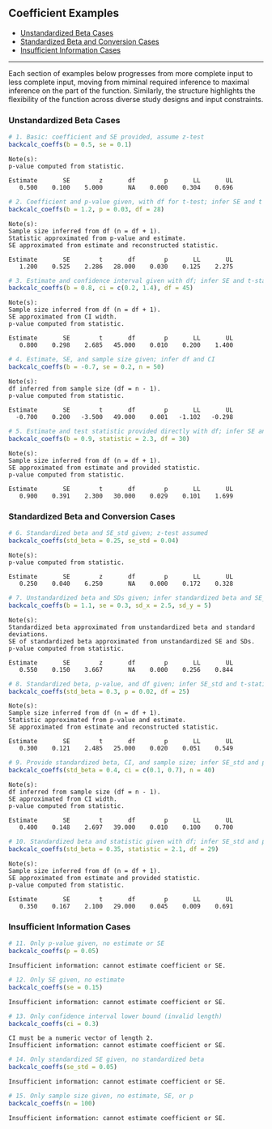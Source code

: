 ## Coefficient Examples

- [Unstandardized Beta Cases](#unstandardized-beta-cases)
- [Standardized Beta and Conversion
  Cases](#standardized-beta-and-conversion-cases)
- [Insufficient Information Cases](#insufficient-information-cases)

------------------------------------------------------------------------

Each section of examples below progresses from more complete input to
less complete input, moving from miminal required inference to maximal
inference on the part of the function. Similarly, the structure
highlights the flexibility of the function across diverse study designs
and input constraints.

### Unstandardized Beta Cases

``` r
# 1. Basic: coefficient and SE provided, assume z-test
backcalc_coeffs(b = 0.5, se = 0.1)
```

    Note(s):
    p-value computed from statistic.

    Estimate       SE        z       df        p       LL       UL 
       0.500    0.100    5.000       NA    0.000    0.304    0.696 

``` r
# 2. Coefficient and p-value given, with df for t-test; infer SE and t
backcalc_coeffs(b = 1.2, p = 0.03, df = 28)
```

    Note(s):
    Sample size inferred from df (n = df + 1).
    Statistic approximated from p-value and estimate.
    SE approximated from estimate and reconstructed statistic.

    Estimate       SE        t       df        p       LL       UL 
       1.200    0.525    2.286   28.000    0.030    0.125    2.275 

``` r
# 3. Estimate and confidence interval given with df; infer SE and t-statistic
backcalc_coeffs(b = 0.8, ci = c(0.2, 1.4), df = 45)
```

    Note(s):
    Sample size inferred from df (n = df + 1).
    SE approximated from CI width.
    p-value computed from statistic.

    Estimate       SE        t       df        p       LL       UL 
       0.800    0.298    2.685   45.000    0.010    0.200    1.400 

``` r
# 4. Estimate, SE, and sample size given; infer df and CI
backcalc_coeffs(b = -0.7, se = 0.2, n = 50)
```

    Note(s):
    df inferred from sample size (df = n - 1).
    p-value computed from statistic.

    Estimate       SE        t       df        p       LL       UL 
      -0.700    0.200   -3.500   49.000    0.001   -1.102   -0.298 

``` r
# 5. Estimate and test statistic provided directly with df; infer SE and p
backcalc_coeffs(b = 0.9, statistic = 2.3, df = 30)
```

    Note(s):
    Sample size inferred from df (n = df + 1).
    SE approximated from estimate and provided statistic.
    p-value computed from statistic.

    Estimate       SE        t       df        p       LL       UL 
       0.900    0.391    2.300   30.000    0.029    0.101    1.699 

### Standardized Beta and Conversion Cases

``` r
# 6. Standardized beta and SE_std given; z-test assumed
backcalc_coeffs(std_beta = 0.25, se_std = 0.04)
```

    Note(s):
    p-value computed from statistic.

    Estimate       SE        z       df        p       LL       UL 
       0.250    0.040    6.250       NA    0.000    0.172    0.328 

``` r
# 7. Unstandardized beta and SDs given; infer standardized beta and SE_std
backcalc_coeffs(b = 1.1, se = 0.3, sd_x = 2.5, sd_y = 5)
```

    Note(s):
    Standardized beta approximated from unstandardized beta and standard deviations.
    SE of standardized beta approximated from unstandardized SE and SDs.
    p-value computed from statistic.

    Estimate       SE        z       df        p       LL       UL 
       0.550    0.150    3.667       NA    0.000    0.256    0.844 

``` r
# 8. Standardized beta, p-value, and df given; infer SE_std and t-statistic
backcalc_coeffs(std_beta = 0.3, p = 0.02, df = 25)
```

    Note(s):
    Sample size inferred from df (n = df + 1).
    Statistic approximated from p-value and estimate.
    SE approximated from estimate and reconstructed statistic.

    Estimate       SE        t       df        p       LL       UL 
       0.300    0.121    2.485   25.000    0.020    0.051    0.549 

``` r
# 9. Provide standardized beta, CI, and sample size; infer SE_std and p
backcalc_coeffs(std_beta = 0.4, ci = c(0.1, 0.7), n = 40)
```

    Note(s):
    df inferred from sample size (df = n - 1).
    SE approximated from CI width.
    p-value computed from statistic.

    Estimate       SE        t       df        p       LL       UL 
       0.400    0.148    2.697   39.000    0.010    0.100    0.700 

``` r
# 10. Standardized beta and statistic given with df; infer SE_std and p
backcalc_coeffs(std_beta = 0.35, statistic = 2.1, df = 29)
```

    Note(s):
    Sample size inferred from df (n = df + 1).
    SE approximated from estimate and provided statistic.
    p-value computed from statistic.

    Estimate       SE        t       df        p       LL       UL 
       0.350    0.167    2.100   29.000    0.045    0.009    0.691 

### Insufficient Information Cases

``` r
# 11. Only p-value given, no estimate or SE
backcalc_coeffs(p = 0.05)
```

    Insufficient information: cannot estimate coefficient or SE. 

``` r
# 12. Only SE given, no estimate
backcalc_coeffs(se = 0.15)
```

    Insufficient information: cannot estimate coefficient or SE. 

``` r
# 13. Only confidence interval lower bound (invalid length)
backcalc_coeffs(ci = 0.3)
```

    CI must be a numeric vector of length 2.
    Insufficient information: cannot estimate coefficient or SE. 

``` r
# 14. Only standardized SE given, no standardized beta
backcalc_coeffs(se_std = 0.05)
```

    Insufficient information: cannot estimate coefficient or SE. 

``` r
# 15. Only sample size given, no estimate, SE, or p
backcalc_coeffs(n = 100)
```

    Insufficient information: cannot estimate coefficient or SE. 
